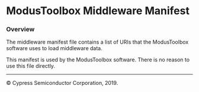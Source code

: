 # ModusToolbox Middleware Manifest

### Overview
The middleware manifest file contains a list of URIs that the ModusToolbox software uses to load middleware data.

This manifest is used by the ModusToolbox software. There is no reason to use this file directly.

---
© Cypress Semiconductor Corporation, 2019.